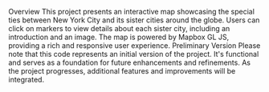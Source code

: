 Overview
This project presents an interactive map showcasing the special ties between New York City and its sister cities around the globe. Users can click on markers to view details about each sister city, including an introduction and an image. The map is powered by Mapbox GL JS, providing a rich and responsive user experience.
Preliminary Version
Please note that this code represents an initial version of the project. It's functional and serves as a foundation for future enhancements and refinements. As the project progresses, additional features and improvements will be integrated.
